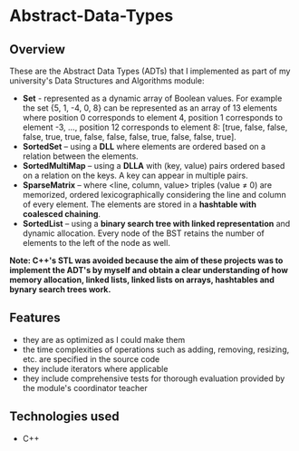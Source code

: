 # Abstract-Data-Types

## Overview
These are the Abstract Data Types (ADTs) that I implemented as part of my university's Data Structures and Algorithms module:
- **Set** - represented as a dynamic array of Boolean values. For example the set {5, 1, -4, 0, 8} can be represented as an array of 13 elements where position 0 corresponds to element 4, position 1 corresponds to element -3, …, position 12 corresponds to element 8: [true, false, false, false, true, true, false, false, false, true, false, false, true].
- **SortedSet** – using a **DLL** where elements are ordered based on a relation between the elements.
- **SortedMultiMap** – using a **DLLA** with (key, value) pairs ordered based on a relation on the keys. A key can appear in multiple pairs.
- **SparseMatrix** – where <line, column, value> triples (value ≠ 0) are memorized, ordered lexicographically considering the line and column of every element. The elements are stored in a **hashtable with coalesced chaining**.
- **SortedList** – using a **binary search tree with linked representation** and dynamic allocation. Every node of the BST retains the number of elements to the left of the node as well.

**Note: C++'s STL was avoided because the aim of these projects was to implement the ADT's by myself and obtain a clear understanding of how memory allocation, linked lists, linked lists on arrays, hashtables and bynary search trees work.**

## Features
- they are as optimized as I could make them
- the time complexities of operations such as adding, removing, resizing, etc. are specified in the source code
- they include iterators where applicable
- they include comprehensive tests for thorough evaluation provided by the module's coordinator teacher

  
## Technologies used
- C++
